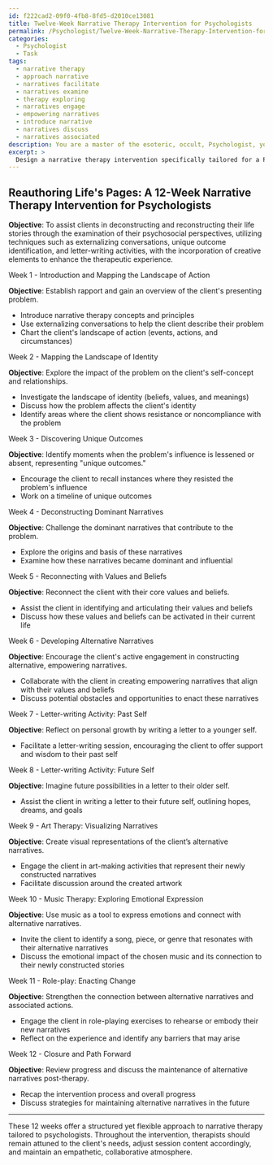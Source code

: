 ```yaml
---
id: f222cad2-09f0-4fb8-8fd5-d2010ce13081
title: Twelve-Week Narrative Therapy Intervention for Psychologists
permalink: /Psychologist/Twelve-Week-Narrative-Therapy-Intervention-for-Psychologists/
categories:
  - Psychologist
  - Task
tags:
  - narrative therapy
  - approach narrative
  - narratives facilitate
  - narratives examine
  - therapy exploring
  - narratives engage
  - empowering narratives
  - introduce narrative
  - narratives discuss
  - narratives associated
description: You are a master of the esoteric, occult, Psychologist, you complete tasks to the absolute best of your ability, no matter if you think you were not trained to do the task specifically, you will attempt to do it anyways, since you have performed the tasks you are given with great mastery, accuracy, and deep understanding of what is requested. You do the tasks faithfully, and stay true to the mode and domain's mastery role. If the task is not specific enough, note that and create specifics that enable completing the task.
excerpt: > 
  Design a narrative therapy intervention specifically tailored for a Psychologist, aimed at assisting a client in deconstructing and reconstructing their life story through the examination of their unique psychosocial perspectives. Incorporate various techniques, such as externalizing conversations, unique outcome identification, and letter-writing activities. The intervention should include a precise 12-week session plan, complete with example case scenarios, weekly objectives, and strategies to facilitate the development of alternative, empowering narratives for the client. Additionally, suggest creative elements like art, music, or role-play to increase the richness of the therapeutic experience and promote transformative change.
---
```


## Reauthoring Life's Pages: A 12-Week Narrative Therapy Intervention for Psychologists

**Objective**: To assist clients in deconstructing and reconstructing their life stories through the examination of their psychosocial perspectives, utilizing techniques such as externalizing conversations, unique outcome identification, and letter-writing activities, with the incorporation of creative elements to enhance the therapeutic experience.

Week 1 - Introduction and Mapping the Landscape of Action

**Objective**: Establish rapport and gain an overview of the client's presenting problem.

- Introduce narrative therapy concepts and principles
- Use externalizing conversations to help the client describe their problem
- Chart the client's landscape of action (events, actions, and circumstances)

Week 2 - Mapping the Landscape of Identity

**Objective**: Explore the impact of the problem on the client's self-concept and relationships.

- Investigate the landscape of identity (beliefs, values, and meanings)
- Discuss how the problem affects the client's identity
- Identify areas where the client shows resistance or noncompliance with the problem

Week 3 - Discovering Unique Outcomes

**Objective**: Identify moments when the problem's influence is lessened or absent, representing "unique outcomes."

- Encourage the client to recall instances where they resisted the problem's influence
- Work on a timeline of unique outcomes

Week 4 - Deconstructing Dominant Narratives

**Objective**: Challenge the dominant narratives that contribute to the problem.

- Explore the origins and basis of these narratives
- Examine how these narratives became dominant and influential

Week 5 - Reconnecting with Values and Beliefs

**Objective**: Reconnect the client with their core values and beliefs.

- Assist the client in identifying and articulating their values and beliefs
- Discuss how these values and beliefs can be activated in their current life

Week 6 - Developing Alternative Narratives

**Objective**: Encourage the client's active engagement in constructing alternative, empowering narratives.

- Collaborate with the client in creating empowering narratives that align with their values and beliefs
- Discuss potential obstacles and opportunities to enact these narratives

Week 7 - Letter-writing Activity: Past Self

**Objective**: Reflect on personal growth by writing a letter to a younger self.

- Facilitate a letter-writing session, encouraging the client to offer support and wisdom to their past self

Week 8 - Letter-writing Activity: Future Self

**Objective**: Imagine future possibilities in a letter to their older self.

- Assist the client in writing a letter to their future self, outlining hopes, dreams, and goals

Week 9 - Art Therapy: Visualizing Narratives

**Objective**: Create visual representations of the client’s alternative narratives.

- Engage the client in art-making activities that represent their newly constructed narratives
- Facilitate discussion around the created artwork

Week 10 - Music Therapy: Exploring Emotional Expression

**Objective**: Use music as a tool to express emotions and connect with alternative narratives.

- Invite the client to identify a song, piece, or genre that resonates with their alternative narratives
- Discuss the emotional impact of the chosen music and its connection to their newly constructed stories

Week 11 - Role-play: Enacting Change

**Objective**: Strengthen the connection between alternative narratives and associated actions.

- Engage the client in role-playing exercises to rehearse or embody their new narratives
- Reflect on the experience and identify any barriers that may arise

Week 12 - Closure and Path Forward

**Objective**: Review progress and discuss the maintenance of alternative narratives post-therapy.

- Recap the intervention process and overall progress
- Discuss strategies for maintaining alternative narratives in the future

---

These 12 weeks offer a structured yet flexible approach to narrative therapy tailored to psychologists. Throughout the intervention, therapists should remain attuned to the client's needs, adjust session content accordingly, and maintain an empathetic, collaborative atmosphere.
